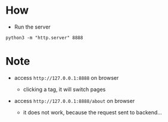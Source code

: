 # How
* Run the server
```
python3 -m "http.server" 8888
```

# Note
* access `http://127.0.0.1:8888` on browser
  * clicking a tag, it will switch pages

* access `http://127.0.0.1:8888/about` on browser
  * it does not work, because the request sent to backend...

